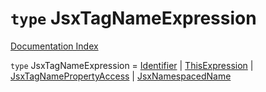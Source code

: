 # `type` JsxTagNameExpression

[Documentation Index](../README.md)

`type` JsxTagNameExpression = [Identifier](../interface.Identifier/README.md) | [ThisExpression](../interface.ThisExpression/README.md) | [JsxTagNamePropertyAccess](../interface.JsxTagNamePropertyAccess/README.md) | [JsxNamespacedName](../interface.JsxNamespacedName/README.md)
